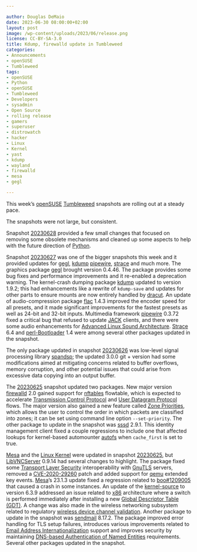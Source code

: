 ```yaml
---

author: Douglas DeMaio 
date: 2023-06-30 08:00:00+02:00
layout: post
image: /wp-content/uploads/2023/06/release.png
license: CC-BY-SA-3.0
title: Kdump, firewalld update in Tumbleweed
categories:
- Announcements
- openSUSE
- Tumbleweed
tags:
- openSUSE
- Python
- openSUSE
- Tumbleweed
- Developers
- sysadmin
- Open Source
- rolling release
- gamers
- superuser
- distrowatch
- hacker
- Linux
- Kernel
- yast
- kdump
- wayland
- firewalld
- mesa
- gegl

---
```


This week’s [openSUSE](https://get.opensuse.org/) [Tumbleweed](https://get.opensuse.org/tumbleweed/) snapshots are rolling out at a steady pace.

The snapshots were not large, but consistent.

Snapshot [20230628](https://lists.opensuse.org/archives/list/factory@lists.opensuse.org/thread/LTA22K7AU76KPQ665J2725MAOWTMQRFD/) provided a few small changes that focused on removing some obsolete mechanisms and cleaned up some aspects to help with the future direction of [Python](https://www.python.org/). 

Snapshot [20230627](https://lists.opensuse.org/archives/list/factory@lists.opensuse.org/thread/ZACFCXQN24VNHQBWM2Y7S25VS2RZT5AL/) was one of the bigger snapshots this week and it provided updates for [gegl](https://www.gegl.org/), [kdump](https://www.kernel.org/doc/html/latest/admin-guide/kdump/kdump.html) [pipewire](https://pipewire.org/), [strace](https://strace.io/) and much more. The graphics package [gegl](https://www.gegl.org/) brought version 0.4.46. The package provides some bug fixes and performance improvements and it re-enabled a deprecation warning. The kernel-crash dumping package [kdump](https://www.kernel.org/doc/html/latest/admin-guide/kdump/kdump.html) updated to version 1.9.2; this had enhancements like a rewrite of `kdump-save` and updates for other parts to ensure mounts are now entirely handled by [dracut](https://dracut.wiki.kernel.org/index.php/Main_Page). An update of audio-compression package [flac](https://xiph.org/flac/) 1.4.3 improved the encoder speed for all presets, and it made significant improvements for the fastest presets as well as 24-bit and 32-bit inputs. Multimedia framework [pipewire](https://pipewire.org/) 0.3.72 fixed a critical bug that refused to update [JACK](https://jackaudio.org/) clients, and there were some audio enhancements for [Advanced Linux Sound Architecture](https://en.wikipedia.org/wiki/Advanced_Linux_Sound_Architecture). [Strace](https://strace.io/) 6.4 and  [perl-Bootloader](https://github.com/openSUSE/perl-bootloader) 1.4 were among several other packages updated in the snapshot.

The only package updated in snapshot [20230626](https://lists.opensuse.org/archives/list/factory@lists.opensuse.org/thread/5GFCFV42EGIJ7QJYCD6KQVCFESFKY7KQ/) was low-level signal processing library [spandsp](https://github.com/freeswitch/spandsp); the updated 3.0.0 git + version had some modifications aimed at mitigating concerns related to buffer overflows, memory corruption, and other potential issues that could arise from excessive data copying into an output buffer.

The [20230625](https://lists.opensuse.org/archives/list/factory@lists.opensuse.org/thread/KTFKAMUFYZWASIXYX3XNNZ5BIE4O3CKD/) snapshot updated two packages. New major version [firewalld](https://firewalld.org/) 2.0  gained support for [nftables](https://git.netfilter.org/nftables/) flowtable, which is expected to accelerate [Transmission Control Protocol](https://en.wikipedia.org/wiki/Transmission_Control_Protocol) and [User Datagram Protocol](https://en.wikipedia.org/wiki/User_Datagram_Protocol) flows. The major version also gained a new feature called [Zone Priorities](https://github.com/firewalld/firewalld/pull/1101), which allows the user to control the order in which packets are classified into zones; it can be set using command line option `--set-priority`. The other package to update in the snapshot was [sssd](https://sssd.io/) 2.9.1. This identity management client fixed a couple regressions to include one that affected lookups for kernel-based automounter [autofs](https://mirrors.edge.kernel.org/pub/linux/daemons/autofs/) when `cache_first` is set to true.

[Mesa](https://www.mesa3d.org/) and the [Linux Kernel](https://www.kernel.org/) were updated in snapshot [20230625](https://lists.opensuse.org/archives/list/factory@lists.opensuse.org/thread/QSBXBWGHZS4ZX6YSNG4LPASXYY5FFC5V/), but [LibVNCServer](https://libvnc.github.io/) 0.9.14 had several changes to highlight. The package fixed some [Transport Layer Security](https://en.wikipedia.org/wiki/Transport_Layer_Security) interoperability with [GnuTLS](https://www.gnutls.org/) servers, removed a [CVE-2020-29260](https://www.suse.com/security/cve/CVE-2020-29260.html) patch and added support for [qemu](https://www.qemu.org/) extended key events. [Mesa](https://www.mesa3d.org/)’s 23.1.3 update fixed a regression related to [boo#1209005](https://bugzilla.opensuse.org/show_bug.cgi?id=1209005) that caused a crash in some instances. An update of the [kernel-source](https://www.kernel.org/) to version 6.3.9 addressed an issue related to [x86](https://en.wikipedia.org/wiki/X86) architecture where a switch is performed immediately after installing a new [Global Descriptor Table (GDT)](https://en.wikipedia.org/wiki/Global_Descriptor_Table). A change was also made in the wireless networking subsystem related to regulatory [wireless device channel validation](https://www.wi-fi.org/). Another package to update in the snapshot was [sendmail](https://www.linuxfromscratch.org/blfs/view/svn/server/sendmail.html) 8.17.2. The package improved error handling for TLS setup failures, introduces various improvements related to [Email Address Internationalization](https://en.wikipedia.org/wiki/International_email) support and improves security by maintaining [DNS-based Authentication of Named Entities](https://en.wikipedia.org/wiki/DNS-based_Authentication_of_Named_Entities) requirements. Several other packages updated in the snapshot.

<meta name="openSUSE, Tumbleweed, Developers, sysadmin, user, Open Source, rolling release, gamers, superuser, distrowatch, hacker, Linux, Kernel, wifi, qemu, tls, firewalld, kdump, pipewire, strace, gegl, mesa" content="HTML,CSS,XML,JavaScript">
